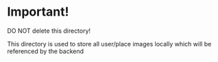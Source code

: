 # Important!

DO NOT delete this directory!

This directory is used to store all user/place images locally which will be referenced by the backend
